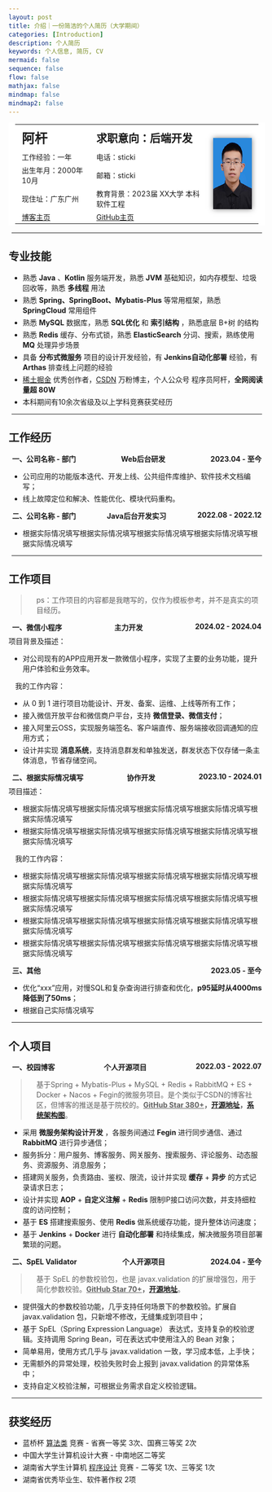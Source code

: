 ```yaml
---
layout: post
title: 介绍｜一份简洁的个人简历（大学期间）
categories: [Introduction]
description: 个人简历
keywords: 个人信息, 简历, CV
mermaid: false
sequence: false
flow: false
mathjax: false
mindmap: false
mindmap2: false
---
```


<table>
	<tr style="height: 50px;">
		<td style="font-size: 1.8em;"><strong>阿杆</strong></td>
		<td style="font-size: 1.5em;"><strong>求职意向：后端开发</strong></td>
		<td rowspan="5">
			<img src="./images/blog/self.jpg" height="140" alt="">
		</td>
	</tr>
	<tr>
		<td>工作经验：一年</td>
		<td>电话：sticki</td>
	</tr>
	<tr>
		<td>出生年月：2000年10月</td>
		<td>邮箱：sticki</td>
	</tr>
	<tr>
		<td>现住址：广东广州</td>
		<td>教育背景：2023届 XX大学 本科 软件工程</td>
	</tr>
	<tr>
		<td><a href="https://juejin.cn/user/4182956056773160/posts">博客主页</a></td>
		<td><a href="https://github.com/stick-i">GitHub主页</a></td>
	</tr>
</table>
<hr/>

## 专业技能

- 熟悉 **Java** 、**Kotlin** 服务端开发，熟悉 **JVM** 基础知识，如内存模型、垃圾回收等，熟悉 **多线程** 用法
- 熟悉 **Spring、SpringBoot、Mybatis-Plus** 等常用框架，熟悉 **SpringCloud** 常用组件
- 熟悉 **MySQL** 数据库，熟悉 **SQL优化** 和 **索引结构** ，熟悉底层 B+树 的结构
- 熟悉 **Redis** 缓存、分布式锁，熟悉 **ElasticSearch** 分词、搜索，熟练使用 **MQ** 处理异步场景
- 具备 **分布式微服务** 项目的设计开发经验，有 **Jenkins自动化部署** 经验，有 **Arthas** 排查线上问题的经验
- [稀土掘金](https://juejin.cn/user/4182956056773160/posts) 优秀创作者，[CSDN](https://blog.csdn.net/little_stick_i?type=blog) 万粉博主，个人公众号 程序员阿杆，**全网阅读量超 80W**
- 本科期间有10余次省级及以上学科竞赛获奖经历

<hr/>

## 工作经历

<h4 style="display: flex;justify-content: space-between;">
<span>一、公司名称 - 部门</span><span>Web后台研发</span><span>2023.04 - 至今</span>
</h4>

- 公司应用的功能版本迭代、开发上线、公共组件库维护、软件技术文档编写；
- 线上故障定位和解决、性能优化、模块代码重构。

<h4 style="display: flex;justify-content: space-between;">
<span>二、公司名称 - 部门</span><span>Java后台开发实习</span><span>2022.08 - 2022.12</span>
</h4>

- 根据实际情况填写根据实际情况填写根据实际情况填写根据实际情况填写根据实际情况填写

<hr/>

## 工作项目

> ps：工作项目的内容都是我瞎写的，仅作为模板参考，并不是真实的项目经历。

<h4 style="display: flex;justify-content: space-between;">
<span>一、微信小程序</span><span>主力开发</span><span>2024.02 - 2024.04</span>
</h4>
项目背景及描述：

- 对公司现有的APP应用开发一款微信小程序，实现了主要的业务功能，提升用户体验和业务效率。

我的工作内容：

- 从 0 到 1 进行项目功能设计、开发、备案、运维、上线等所有工作；
- 接入微信开放平台和微信商户平台，支持 **微信登录、微信支付**；
- 接入阿里云OSS，实现服务端签名、客户端直传、服务端接收回调通知的应用方式；
- 设计并实现 **消息系统**，支持消息群发和单独发送，群发状态下仅存储一条主体消息，节省存储空间。

<h4 style="display: flex;justify-content: space-between;">
<span>二、根据实际情况填写</span><span>协作开发</span><span>2023.10 - 2024.01</span>
</h4>
项目描述：

- 根据实际情况填写根据实际情况填写根据实际情况填写根据实际情况填写根据实际情况填写
- 根据实际情况填写根据实际情况填写根据实际情况填写根据实际情况填写根据实际情况填写

我的工作内容：

- 根据实际情况填写根据实际情况填写根据实际情况填写根据实际情况填写根据实际情况填写
- 根据实际情况填写根据实际情况填写根据实际情况填写根据实际情况填写根据实际情况填写
- 根据实际情况填写根据实际情况填写根据实际情况填写根据实际情况填写根据实际情况填写
- 根据实际情况填写根据实际情况填写根据实际情况填写根据实际情况填写根据实际情况填写

<h4 style="display: flex;justify-content: space-between;">
<span>三、其他</span><span>2023.05 - 至今</span>
</h4>

- 优化“xxx”应用，对慢SQL和复杂查询进行排查和优化，**p95延时从4000ms降低到了50ms**；
- 根据自己实际情况填写

<hr/>

## 个人项目

<h4 style="display: flex;justify-content: space-between;">
<span>一、校园博客</span><span>个人开源项目</span><span>2022.03 - 2022.07</span>
</h4>

> 基于Spring + Mybatis-Plus + MySQL + Redis + RabbitMQ + ES + Docker + Nacos + Fegin的微服务项目。是个类似于CSDN的博客社区，但博客的推送是基于院校的。**<u>GitHub Star 380+</u>，[开源地址](https://github.com/stick-i/scblogs)，[系统架构图](https://gitee.com/sticki/scblogs/raw/main/document/image/scblogs-framework.png)**。

- 采用 **微服务架构设计开发** ，各服务间通过 **Fegin** 进行同步通信、通过 **RabbitMQ** 进行异步通信；
- 服务拆分：用户服务、博客服务、网关服务、搜索服务、评论服务、动态服务、资源服务、消息服务；
- 搭建网关服务，负责路由、鉴权、限流，设计并实现 **缓存** + **异步** 的方式记录请求日志；
- 设计并实现 **AOP** + **自定义注解** + **Redis** 限制IP接口访问次数，并支持细粒度的访问控制；
- 基于 **ES** 搭建搜索服务、使用 **Redis** 做系统缓存功能，提升整体访问速度；
- 基于 **Jenkins** + **Docker** 进行 **自动化部署** 和持续集成，解决微服务项目部署繁琐的问题。


<h4  style="display: flex;justify-content: space-between;">
<span>二、SpEL Validator</span><span>个人开源项目</span><span>2024.04 - 至今</span>
</h4>

> 基于 SpEL 的参数校验包，也是 javax.validation 的扩展增强包，用于简化参数校验。**<u>GitHub Star 70+</u>，[开源地址](https://github.com/stick-i/spel-validator)**。

- 提供强大的参数校验功能，几乎支持任何场景下的参数校验。扩展自 javax.validation 包，只新增不修改，无缝集成到项目中；
- 基于 SpEL（Spring Expression Language） 表达式，支持复杂的校验逻辑。支持调用 Spring Bean，可在表达式中使用注入的 Bean 对象；
- 简单易用，使用方式几乎与 javax.validation 一致，学习成本低，上手快；
- 无需额外的异常处理，校验失败时会上报到 javax.validation 的异常体系中；
- 支持自定义校验注解，可根据业务需求自定义校验逻辑。

<hr/>

## 获奖经历

- 蓝桥杯 <u>算法类</u> 竞赛 - 省赛一等奖 3次、国赛三等奖 2次
- 中国大学生计算机设计大赛 - 中南地区二等奖
- 湖南省大学生计算机 <u>程序设计</u> 竞赛 - 二等奖 1次、三等奖 1次
- 湖南省优秀毕业生、软件著作权 2项

<style>
    #write {
        padding: 25px 25px 0px;
    }
    hr {
        margin: 6px;
    }
    li {
        margin: 4px;
    }
    p {
        margin: 4px 13px;
    }
    li p{
        margin: 5px 0;
    }
    h1 {
        margin: 8px 15px;
    }
    h3 {
        margin: 9px;
    }
    h4 {
        margin: 7px;
    }
    figure {
        margin: 7px 0px;
    }
    blockquote {
        padding-left: 16px;
    }
    /* 链接下划线 */
    a {
        text-decoration:underline;
    }
    /* 图片阴影效果 */
    img {
        box-shadow: 0px 0px 10px rgba(0,0,0,.5);
    }
    /* 表格样式，去除边框显示 */
    table, table td, table tr, table th, th {
        font-weight: normal;
        padding: 3px 13px;
        border: 0px;
        background-color: #ffffff;
    }
</style>